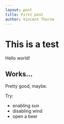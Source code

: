 ```yaml
---
layout: post
title: First post
author: Vincent Thorne
---
```


# This is a test

Hello world!

## Works...

Pretty good, maybe.

Try:
- enabling sun
- disabling wind
- open a beer
